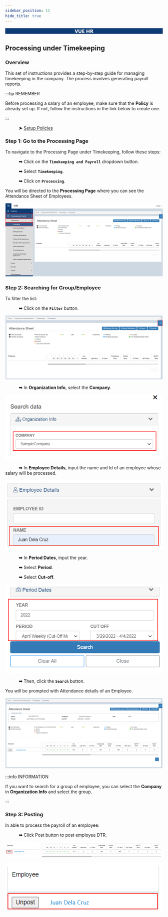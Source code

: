 ```yaml
---
sidebar_position: 11
hide_title: true
---
```


![Banner](./img/banner.png)
## Processing under Timekeeping

### Overview

<div class="justify-text">
This set of instructions provides a step-by-step guide for managing timekeeping in the company. The process involves generating payroll reports.
</div>


:::tip REMEMBER

Before processing a salary of an employee, make sure that the **Policy** is already set up. If not, follow the instructions in the link below to create one.

:::

&nbsp;&nbsp;&nbsp;&nbsp;&nbsp;&nbsp;&nbsp;&nbsp;&nbsp;&nbsp;&nbsp;**➤** [Setup Policies](./Create-Policies.md)

### Step 1: Go to the Processing Page
To navigate to the Processing Page under Timekeeping, follow these steps:

&nbsp;&nbsp;&nbsp;&nbsp;&nbsp;&nbsp;&nbsp;&nbsp;&nbsp;&nbsp;&nbsp;**➥** Click on the **`Timekeeping and Payroll`** dropdown button.

&nbsp;&nbsp;&nbsp;&nbsp;&nbsp;&nbsp;&nbsp;&nbsp;&nbsp;&nbsp;&nbsp;**➥** Select **`Timekeeping`**.

&nbsp;&nbsp;&nbsp;&nbsp;&nbsp;&nbsp;&nbsp;&nbsp;&nbsp;&nbsp;&nbsp;**➥** Click on **`Processing`**.

You will be directed to the **Processing Page** where you can see the Attendance Sheet of Employees.

![Processing](./img/tp-time-process.png)

### Step 2: Searching for Group/Employee
To filter the list:

&nbsp;&nbsp;&nbsp;&nbsp;&nbsp;&nbsp;&nbsp;&nbsp;&nbsp;&nbsp;&nbsp;**➥** Click on the **`Filter`** button.

![Processing](./img/tp-process-filter.png)

&nbsp;&nbsp;&nbsp;&nbsp;&nbsp;&nbsp;&nbsp;&nbsp;&nbsp;&nbsp;&nbsp;**➥** In **Organization Info**, select the **Company**.

![Processing](./img/tp-process-company.png)

&nbsp;&nbsp;&nbsp;&nbsp;&nbsp;&nbsp;&nbsp;&nbsp;&nbsp;&nbsp;&nbsp;**➥** In **Employee Details**, input the name and Id of an employee whose salary will be processed.

![Processing](./img/tp-process-emp.png)

&nbsp;&nbsp;&nbsp;&nbsp;&nbsp;&nbsp;&nbsp;&nbsp;&nbsp;&nbsp;&nbsp;**➥** In **Period Dates**, input the year.

&nbsp;&nbsp;&nbsp;&nbsp;&nbsp;&nbsp;&nbsp;&nbsp;&nbsp;&nbsp;&nbsp;**➥** Select **Period**.

&nbsp;&nbsp;&nbsp;&nbsp;&nbsp;&nbsp;&nbsp;&nbsp;&nbsp;&nbsp;&nbsp;**➥** Select **Cut-off**.

![Processing](./img/tp-process-period.png)

&nbsp;&nbsp;&nbsp;&nbsp;&nbsp;&nbsp;&nbsp;&nbsp;&nbsp;&nbsp;&nbsp;**➥** Then, click the **`Search`** button.

You will be prompted with Attendance details of an Employee.

![Processing](./img/tp-attendance-sheet.png)

:::info INFORMATION

If you want to search for a group of employee, you can select the **Company** in **Organization Info** and select the group.

:::

### Step 3: Posting
In able to process the payroll of an employee:

&nbsp;&nbsp;&nbsp;&nbsp;&nbsp;&nbsp;&nbsp;&nbsp;&nbsp;&nbsp;&nbsp;**➥** Click Post button to post employee DTR.

![Processing](./img/tp-process-post.png)

![Processing](./img/tp-process-unpost.png)

<!-- :::tip SUCCESS

**Congratulations!** You have successfully finished the process. 

#### NEXT STEP...

- You can now create a process under **Payroll**.
- Click the **`Next`** button for the next instruction.

::: -->
